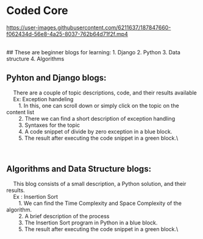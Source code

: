 # Coded Core
https://user-images.githubusercontent.com/6211637/187847660-f062434d-56e8-4a25-8037-762b64d71f2f.mp4

<br>
## These are beginner blogs for learning:
1. Django
2. Python
3. Data structure
4. Algorithms
<br>
<h2>Pyhton and Django blogs:</h2>

&emsp; There are a couple of topic descriptions, code, and their results available\
&emsp; Ex: Exception handeling\
&emsp;&emsp; 1. In this, one can scroll down or simply click on the topic on the content list\
&emsp;&emsp; 2. There we can find a short description of exception handling \
&emsp;&emsp; 3. Syntaxes for the topic\
&emsp;&emsp; 4. A code snippet of divide by zero exception in a blue block.\
&emsp;&emsp; 5. The result after executing the code snippet in a green block.\

<br>
<h2>Algorithms and Data Structure blogs:</h2>

&emsp; This blog consists of a small description, a Python solution, and their results.\
&emsp; Ex : Insertion Sort\
&emsp;&emsp; 1. We can find the Time Complexity and Space Complexity of the algorithm.\
&emsp;&emsp; 2. A brief description of the process\
&emsp;&emsp; 3. The Insertion Sort program in Python in a blue block.\
&emsp;&emsp; 5. The result after executing the code snippet in a green block.\
